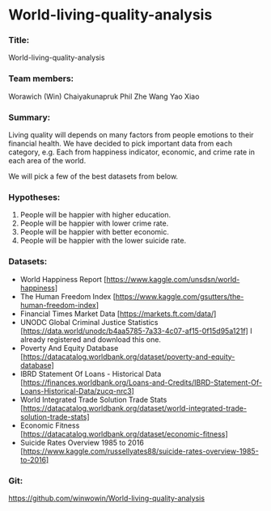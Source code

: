 # World-living-quality-analysis

### Title:
World-living-quality-analysis

### Team members:
Worawich (Win) Chaiyakunapruk
Phil Zhe Wang
Yao Xiao

### Summary: 
Living quality will depends on many factors from people emotions to their financial health. We have decided to pick important data from each category, e.g. Each from happiness indicator, economic, and crime rate in each area of the world.

We will pick a few of the best datasets from below.

### Hypotheses: 
1. People will be happier with higher education.
2. People will be happier with lower crime rate.
3. People will be happier with better economic.
4. People will be happier with the lower suicide rate.

### Datasets:	
- World Happiness Report [https://www.kaggle.com/unsdsn/world-happiness]
- The Human Freedom Index [https://www.kaggle.com/gsutters/the-human-freedom-index]
- Financial Times Market Data [https://markets.ft.com/data/]
- UNODC Global Criminal Justice Statistics [https://data.world/unodc/b4aa5785-7a33-4c07-af15-0f15d95a121f] I already registered and download this one.
- Poverty And Equity Database [https://datacatalog.worldbank.org/dataset/poverty-and-equity-database]
- IBRD Statement Of Loans - Historical Data [https://finances.worldbank.org/Loans-and-Credits/IBRD-Statement-Of-Loans-Historical-Data/zucq-nrc3]
- World Integrated Trade Solution Trade Stats [https://datacatalog.worldbank.org/dataset/world-integrated-trade-solution-trade-stats]
- Economic Fitness [https://datacatalog.worldbank.org/dataset/economic-fitness]
- Suicide Rates Overview 1985 to 2016 [https://www.kaggle.com/russellyates88/suicide-rates-overview-1985-to-2016]

### Git: 
https://github.com/winwowin/World-living-quality-analysis
